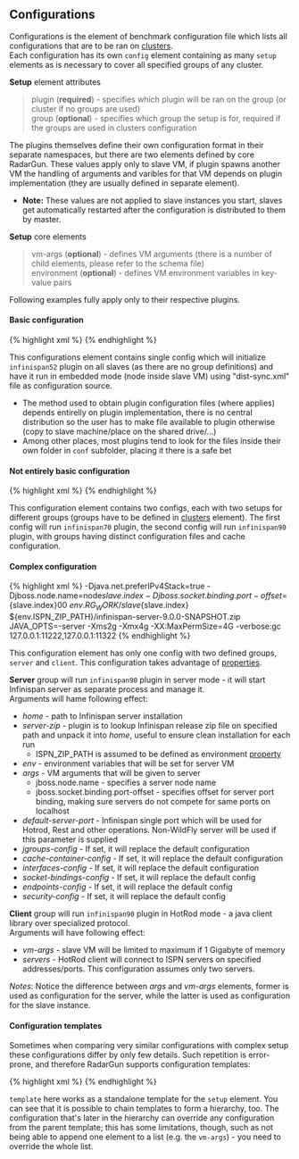 ---
---

Configurations
--------------

Configurations is the element of benchmark configuration file which lists all configurations that are to be ran on [clusters](./clusters.html).  
Each configuration has its own `config` element containing as many `setup` elements as is necessary to cover all specified groups of any cluster. 

**Setup** element attributes
> plugin (**required**) -	specifies which plugin will be ran on the group (or cluster if no groups are used)  
> group (**optional**) -	specifies which group the setup is for, required if the groups are used in clusters configuration  


The plugins themselves define their own configuration format in their separate namespaces, but there are two elements defined by core RadarGun. These values apply only to slave VM, if plugin spawns another VM the handling of arguments and varibles for that VM depends on plugin implementation (they are usually defined in separate element).

* **Note:** These values are not applied to slave instances you start, slaves get automatically restarted after the configuration is distributed to them by master.

**Setup** core elements
> vm-args (**optional**) -	defines VM arguments (there is a number of child elements, please refer to the schema file)  
> environment (**optional**) -	defines VM environment variables in key-value pairs  
  

Following examples fully apply only to their respective plugins. 

#### Basic configuration

{% highlight xml %}
    <configurations>
      <config name="Infinispan 5.2 - distributed">
        <setup plugin="infinispan52" >
          <embedded xmlns="urn:radargun:plugins:infinispan52:3.0" file="dist-sync.xml"/>
        </setup>
      </config>
    </configurations>
{% endhighlight %}

This configurations element contains single config which will initialize `infinispan52` plugin on all slaves (as there are no group definitions) and have it run in embedded mode (node inside slave VM) using "dist-sync.xml" file as configuration source.

* The method used to obtain plugin configuration files (where applies) depends entirelly on plugin implementation, there is no central distribution so the user has to make file available to plugin otherwise (copy to slave machine/place on the shared drive/...)
* Among other places, most plugins tend to look for the files inside their own folder in `conf` subfolder, placing it there is a safe bet

#### Not entirely basic configuration

{% highlight xml %}
    <configurations>
      <config name="Infinispan 7.0 - distributed">
        <setup plugin="infinispan70" group="g1">
          <embedded xmlns="urn:radargun:plugins:infinispan70:3.0"
            file="dist-no-tx_site1_70.xml" cache="testCacheSite1" />
        </setup>
        <setup plugin="infinispan70" group="g2">
          <embedded xmlns="urn:radargun:plugins:infinispan70:3.0"
            file="dist-no-tx_site2_70.xml" cache="testCacheSite2" />
        </setup>
      </config>
      <config name="Infinispan 9.0 - distributed">
        <setup plugin="infinispan90" group="g1">
          <embedded xmlns="urn:radargun:plugins:infinispan70:3.0"
            file="dist-no-tx_site1_90.xml" cache="testCacheSite1" />
        </setup>
        <setup plugin="infinispan90" group="g2">
          <embedded xmlns="urn:radargun:plugins:infinispan70:3.0"
            file="dist-no-tx_site2_90.xml" cache="testCacheSite2" />
        </setup>
      </config>
    </configurations>
{% endhighlight %}

This configuration element contains two configs, each with two setups for different groups (groups have to be defined in [clusters](./clusters.html) element). The first config will run `infinispan70` plugin, the second config will run `infinispan90` plugin, with groups having distinct configuration files and cache configuration.

#### Complex configuration

{% highlight xml %}
    <configurations>
      <config name="ISPN9 - hotrod">
        <setup group="server" plugin="infinispan90">
          <server xmlns="urn:radargun:plugins:infinispan90:3.0" file="streaming.xml"
            jmx-domain="jboss.datagrid-infinispan" start-timeout="120000" cache-manager-name="clustered">
            <args>
              -Djava.net.preferIPv4Stack=true
              -Djboss.node.name=node${slave.index}
              -Djboss.socket.binding.port-offset=${slave.index}00
            </args>
            <home>${env.RG_WORK}/slave${slave.index}</home>
            <server-zip>${env.ISPN_ZIP_PATH}/infinispan-server-9.0.0-SNAPSHOT.zip</server-zip>
            <env>JAVA_OPTS=-server -Xms2g -Xmx4g
              -XX:MaxPermSize=4G
              -verbose:gc
            </env>
          </server>
        </setup>
        <setup group="client" plugin="infinispan90">
          <hotrod xmlns="urn:radargun:plugins:infinispan90:3.0">
            <servers>127.0.0.1:11222,127.0.0.1:11322</servers>
          </hotrod>
          <vm-args>
            <memory max="1G" />
          </vm-args>
        </setup>
      </config>
    </configurations>
{% endhighlight %}

This configuration element has only one config with two defined groups, `server` and `client`. This configuration takes advantage of [properties](./properties.html).

**Server** group will run `infinispan90` plugin in server mode - it will start Infinispan server as separate process and manage it.  
Arguments will hame following effect:
* *home* - path to Infinispan server installation
* *server-zip* - plugin is to lookup Infinispan release zip file on specified path and unpack it into *home*, useful to ensure clean installation for each run
  * ISPN_ZIP_PATH is assumed to be defined as environment [property](./properties.html)
* *env* - environment variables that will be set for server VM
* *args* - VM arguments that will be given to server
  * jboss.node.name - specifies a server node name
  * jboss.socket.binding.port-offset - specifies offset for server port binding, making sure servers do not compete for same ports on localhost
* *default-server-port* - Infinispan single port which will be used for Hotrod, Rest and other operations. Non-WildFly server will be used if this parameter is supplied
* *jgroups-config* - If set, it will replace the default <jgroups> configuration
* *cache-container-config* - If set, it will replace the default <cache-container> configuration
* *interfaces-config* - If set, it will replace the default <interfaces> configuration
* *socket-bindings-config* - If set, it will replace the default <socket-bindings> config
* *endpoints-config* - If set, it will replace the default <endpoints> config
* *security-config* - If set, it will replace the default <security> config

**Client** group will run `infinispan90` plugin in HotRod mode - a java client library over specialized protocol.  
Arguments will have following effect:
* *vm-args* - slave VM will be limited to maximum if 1 Gigabyte of memory
* *servers* - HotRod client will connect to ISPN servers on specified addresses/ports. This configuration assumes only two servers.

*Notes*: Notice the difference between *args* and *vm-args* elements, former is used as configuration for the server, while the latter is used as configuration for the slave instance.

#### Configuration templates

Sometimes when comparing very similar configurations with complex setup these configurations differ by only few details.
Such repetition is error-prone, and therefore RadarGun supports configuration templates:

{% highlight xml %}
    <configurations>
      <template name="common">
        <vm-args>
           <!-- long list of JVM arguments -->
        </vm-args>
        <default xmlns="urn:radargun:plugins:infinispan80:3.0">
          <!-- another complex configuration -->
        </default>
      </template>
      <template name="a" base="common">
        <default xmlns="urn:radargun:plugins:infinispan80:3.0">
          <!-- change something in here -->
        </default>
      </template>
      <template name="b" base="common">
        <default xmlns="urn:radargun:plugins:infinispan80:3.0">
          <!-- change something else -->
        </default>
      </template>
      <config name="8.0 A">
        <setup plugin="infinispan80" base="a" />
      </config>
      <config name="8.0 B">
        <setup plugin="infinispan80" base="b" />
      </config>
      <config name="9.0 A">
        <setup plugin="infinispan90" base="a" />
      </config>
      <config name="9.0 B">
        <setup plugin="infinispan90" base="b" />
      </config>
    </configurations>
{% endhighlight %}

`template` here works as a standalone template for the `setup` element. You can see that it is possible to chain templates to form a hierarchy, too.
The configuration that's later in the hierarchy can override any configuration from the parent template; this has some limitations, though, such as not being able to append one element to a list (e.g. the `vm-args`) - you need to override the whole list.